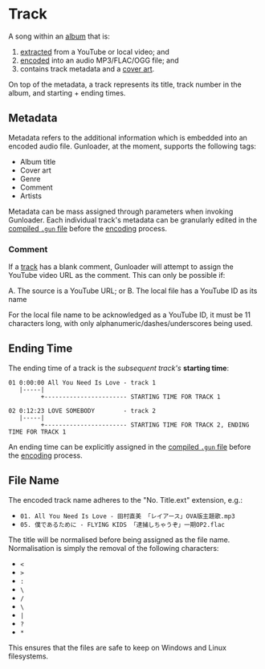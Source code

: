 # Track

A song within an [album](./album.md) that is:

1. [extracted](./intermediate.md) from a YouTube or local video; and
2. [encoded](./encoding.md) into an audio MP3/FLAC/OGG file; and
3. contains track metadata and a [cover art](./cover.md).

On top of the metadata, a track represents its title, track number in the album, and starting + ending times.

## Metadata

Metadata refers to the additional information which is embedded into an encoded audio file. Gunloader, at the moment, supports the following tags:

- Album title
- Cover art
- Genre
- Comment
- Artists

Metadata can be mass assigned through parameters when invoking Gunloader. Each individual track's metadata can be granularly edited in the [compiled `.gun` file](./compiling.md) before the [encoding](./encoding.md) process.

### Comment

If a [track](./track.md) has a blank comment, Gunloader will attempt to assign the YouTube video URL as the comment. This can only be possible if:

A. The source is a YouTube URL; or
B. The local file has a YouTube ID as its name

For the local file name to be acknowledged as a YouTube ID, it must be 11 characters long, with only alphanumeric/dashes/underscores being used.

## Ending Time

The ending time of a track is the *subsequent track's* **starting time**:

```
01 0:00:00 All You Need Is Love - track 1
   |-----|
         +----------------------- STARTING TIME FOR TRACK 1

02 0:12:23 LOVE SOMEBODY        - track 2
   |-----|
         +----------------------- STARTING TIME FOR TRACK 2, ENDING TIME FOR TRACK 1
```

An ending time can be explicitly assigned in the [compiled `.gun` file](./compiling.md) before the [encoding](./encoding.md) process.

## File Name

The encoded track name adheres to the "No. Title.ext" extension, e.g.:

- `01. All You Need Is Love - 田村直美 「レイアース」OVA版主題歌.mp3`
- `05. 僕であるために - FLYING KIDS 「逮捕しちゃうぞ」一期OP2.flac`

The title will be normalised before being assigned as the file name. Normalisation is simply the removal of the following characters:

- `<`
- `>`
- `:`
- `\`
- `/`
- `\`
- `|`
- `?`
- `*`

This ensures that the files are safe to keep on Windows and Linux filesystems.